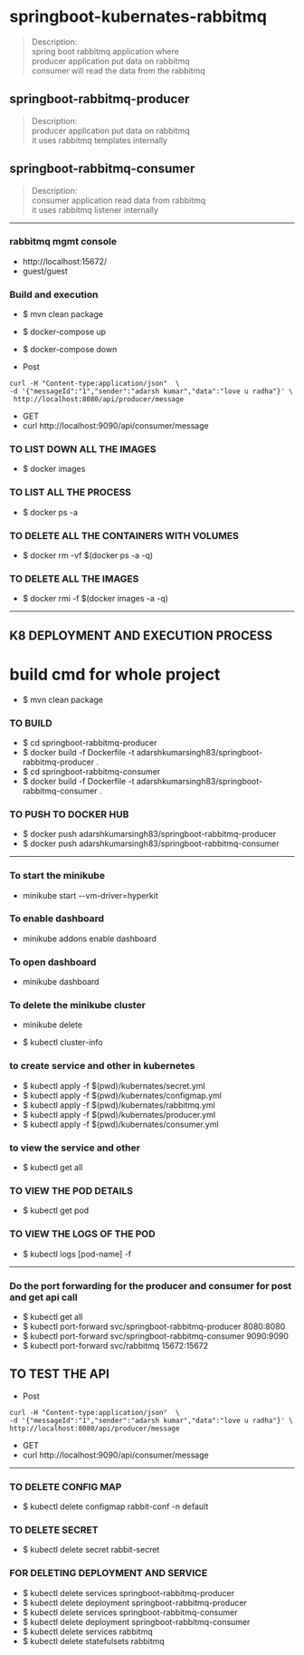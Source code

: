 # springboot-kubernates-rabbitmq
> Description: \
> spring boot rabbitmq application where \
> producer application put data on rabbitmq \
> consumer will read the data from the rabbitmq 

## springboot-rabbitmq-producer
> Description: \
> producer application put data on rabbitmq \
> it uses rabbitmq templates internally 

## springboot-rabbitmq-consumer
> Description: \
> consumer application read data from rabbitmq \
> it uses rabbitmq listener internally 
>

----

### rabbitmq mgmt console
* http://localhost:15672/
* guest/guest

### Build and execution 
* $ mvn clean package
* $ docker-compose up
* $ docker-compose down

* Post
````
curl -H "Content-type:application/json"  \
-d '{"messageId":"1","sender":"adarsh kumar","data":"love u radha"}' \
 http://localhost:8080/api/producer/message
````


* GET
* curl http://localhost:9090/api/consumer/message


### TO LIST DOWN ALL THE IMAGES
* $ docker images

### TO LIST ALL THE PROCESS
* $ docker ps -a

### TO DELETE ALL THE CONTAINERS WITH VOLUMES
* $ docker rm -vf $(docker ps -a -q)

### TO DELETE ALL THE IMAGES
* $ docker rmi -f $(docker images -a -q)

---- 
## K8 DEPLOYMENT AND EXECUTION PROCESS 

# build cmd for whole project
* $ mvn clean package

### TO BUILD
* $ cd springboot-rabbitmq-producer
* $ docker build -f Dockerfile -t adarshkumarsingh83/springboot-rabbitmq-producer .
* $ cd springboot-rabbitmq-consumer
* $ docker build -f Dockerfile -t adarshkumarsingh83/springboot-rabbitmq-consumer .

### TO PUSH TO DOCKER HUB
* $ docker push adarshkumarsingh83/springboot-rabbitmq-producer
* $ docker push adarshkumarsingh83/springboot-rabbitmq-consumer


----

### To start the minikube 
* minikube start --vm-driver=hyperkit

### To enable dashboard 
* minikube addons enable dashboard

### To open dashboard 
* minikube dashboard

### To delete the minikube cluster 
* minikube delete


* $ kubectl cluster-info

### to create service and other in kubernetes
* $ kubectl apply -f $(pwd)/kubernates/secret.yml
* $ kubectl apply -f $(pwd)/kubernates/configmap.yml
* $ kubectl apply -f $(pwd)/kubernates/rabbitmq.yml
* $ kubectl apply -f $(pwd)/kubernates/producer.yml
* $ kubectl apply -f $(pwd)/kubernates/consumer.yml


### to view the service and other
* $ kubectl get all

### TO VIEW THE POD DETAILS
* $ kubectl get pod

### TO VIEW THE LOGS OF THE POD
* $ kubectl logs [pod-name] -f


----

### Do the port forwarding for the producer and consumer for post and get api call 

* $ kubectl get all 
* $ kubectl port-forward svc/springboot-rabbitmq-producer 8080:8080
* $ kubectl port-forward svc/springboot-rabbitmq-consumer 9090:9090
* $ kubectl port-forward svc/rabbitmq 15672:15672

## TO TEST THE API
* Post
````
curl -H "Content-type:application/json"  \
-d '{"messageId":"1","sender":"adarsh kumar","data":"love u radha"}' \
http://localhost:8080/api/producer/message
````

* GET
* curl http://localhost:9090/api/consumer/message
----

### TO DELETE CONFIG MAP
* $ kubectl delete configmap rabbit-conf -n default

### TO DELETE SECRET
* $ kubectl delete secret rabbit-secret

### FOR DELETING DEPLOYMENT AND SERVICE
* $ kubectl delete services  springboot-rabbitmq-producer
* $ kubectl delete deployment  springboot-rabbitmq-producer
* $ kubectl delete services  springboot-rabbitmq-consumer
* $ kubectl delete deployment  springboot-rabbitmq-consumer
* $ kubectl delete services  rabbitmq
* $ kubectl delete statefulsets  rabbitmq
